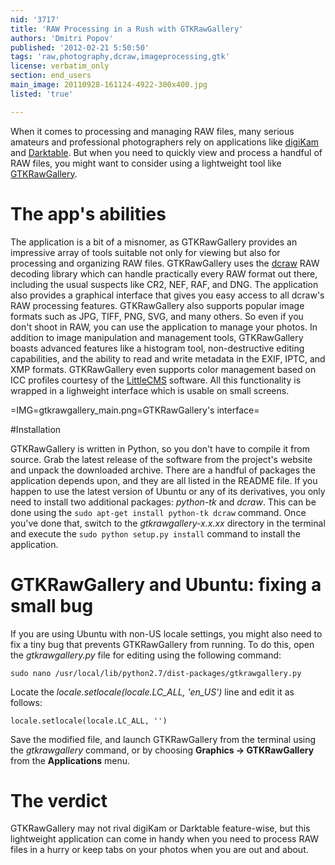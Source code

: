 ```yaml
---
nid: '3717'
title: 'RAW Processing in a Rush with GTKRawGallery'
authors: 'Dmitri Popov'
published: '2012-02-21 5:50:50'
tags: 'raw,photography,dcraw,imageprocessing,gtk'
license: verbatim_only
section: end_users
main_image: 20110928-161124-4922-300x400.jpg
listed: 'true'

---
```

When it comes to processing and managing RAW files, many serious amateurs and professional photographers rely on applications like [digiKam](http://www.digikam.org) and [Darktable](http://darktable.sourceforge.net). But when you need to quickly view and process a handful of RAW files, you might want to consider using a lightweight tool like [GTKRawGallery](http://sourceforge.net/projects/gtkrawgallery/). 

# The app's abilities

The application is a bit of a misnomer, as GTKRawGallery provides an impressive array of tools suitable not only for viewing but also for processing and organizing RAW files. GTKRawGallery uses the [dcraw](http://www.cybercom.net/~dcoffin/dcraw/) RAW decoding library which can handle practically every RAW format out there, including the usual suspects like CR2, NEF, RAF, and DNG. The application also provides a graphical interface that gives you easy access to all dcraw's RAW processing features. GTKRawGallery also supports popular image formats such as JPG, TIFF, PNG, SVG, and many others. So even if you don't shoot in RAW, you can use the application to manage your photos. In addition to image manipulation and management tools, GTKRawGallery boasts advanced features like a histogram tool, non-destructive editing capabilities, and the ability to read and write metadata in the EXIF, IPTC, and XMP formats. GTKRawGallery even supports color management based on ICC profiles courtesy of the [LittleCMS](http://www.littlecms.com/) software. All this functionality is wrapped in a lighweight interface which is usable on small screens.

=IMG=gtkrawgallery_main.png=GTKRawGallery's interface=

#Installation

GTKRawGallery is written in Python, so you don't have to compile it from source. Grab the latest release of the software from the project's website and unpack the downloaded archive. There are a handful of packages the application depends upon, and they are all listed in the README file. If you happen to use the latest version of Ubuntu or any of its derivatives, you only need to install two additional packages: *python-tk* and *dcraw*. This can be done using the `sudo apt-get install python-tk dcraw` command. Once you've done that, switch to the *gtkrawgallery-x.x.xx* directory in the terminal and execute the `sudo python setup.py install` command to install the application.

# GTKRawGallery and Ubuntu: fixing a small bug

If you are using Ubuntu with non-US locale settings, you might also need to fix a tiny bug that prevents GTKRawGallery from running. To do this, open the *gtkrawgallery.py* file for editing using the following command:

    sudo nano /usr/local/lib/python2.7/dist-packages/gtkrawgallery.py

Locate the *locale.setlocale(locale.LC_ALL, 'en_US')* line and edit it as follows:

    locale.setlocale(locale.LC_ALL, '')

Save the modified file, and launch GTKRawGallery from the terminal using the *gtkrawgallery* command, or by choosing **Graphics -> GTKRawGallery** from the **Applications** menu.

# The verdict

GTKRawGallery may not rival digiKam or Darktable feature-wise, but this lightweight application can come in handy when you need to process RAW files in a hurry or keep tabs on your photos when you are out and about.